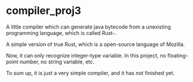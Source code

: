 # compiler_proj3

A little compiler which can generate java bytecode from a unexisting programming language, which is called Rust-.

A simple version of true Rust, which is a open-source language of Mozilla.

Now, it can only recognize integer-type variable. In this project, no floating-point number, no string variable, etc.

To sum up, it is just a very simple compiler, and it has not finished yet.
